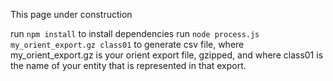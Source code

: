This page under construction

run `npm install` to install dependencies
run `node process.js my_orient_export.gz class01` to generate csv file, where my_orient_export.gz is your orient export file, gzipped, and where class01 is the name of your entity that is represented in that export.